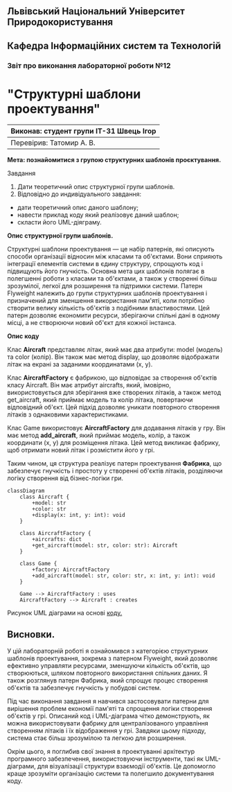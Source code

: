 ## Львівський Національний Університет Природокористування
## Кафедра Інформаційних систем та Технологій



### Звіт про виконання лабораторної роботи №12
# "Структурні шаблони проектування"



| Виконав: студент групи ІТ-31 Швець Ігор      |
|----------------------------------------------|
| Перевірив: Татомир А. В.                     |




**Мета: познайомитися з групою структурних шаблонів проєктування.**


Завдання

1. Дати теоретичний опис структурної групи шаблонів.
2. Відповідно до индивідуального завдання:
- дати теоретичний опис даного шаблону;
- навести приклад коду який реалізовує даний шаблон;
- скласти його UML-діяграму.

**Опис структурної групи шаблонів.**

Структурні шаблони проектування — це набір патернів, які описують способи організації відносин між класами та об'єктами.
Вони сприяють інтеграції елементів системи в єдину структуру, спрощують код і підвищують його гнучкість. 
Основна мета цих шаблонів полягає в полегшенні роботи з класами та об'єктами, а також у створенні більш зрозумілої, легкої для розширення та підтримки системи.
Патерн Flyweight належить до групи структурних шаблонів проектування і призначений для зменшення використання пам'яті, коли потрібно створити велику кількість об'єктів з подібними властивостями. 
Цей патерн дозволяє економити ресурси, зберігаючи спільні дані в одному місці, а не створюючи новий об'єкт для кожної інстанса.

**Опис коду**

Клас **Aircraft** представляє літак, який має два атрибути: model (модель) та color (колір). Він також має метод display, що дозволяє відображати літак на екрані за заданими координатами (x, y).

Клас **AircraftFactory** є фабрикою, що відповідає за створення об'єктів класу Aircraft. Він має атрибут aircrafts, який, імовірно, використовується для зберігання вже створених літаків, а також метод get_aircraft, який приймає модель та колір літака, повертаючи відповідний об'єкт. Цей підхід дозволяє уникати повторного створення літаків з однаковими характеристиками.

Клас Game використовує **AircraftFactory** для додавання літаків у гру. Він має метод **add_aircraft**, який приймає модель, колір, а також координати (x, y) для розміщення літака. Цей метод викликає фабрику, щоб отримати новий літак і розмістити його у грі.

Таким чином, ця структура реалізує патерн проектування **Фабрика**, що забезпечує гнучкість і простоту у створенні об'єктів літаків, розділяючи логіку створення від бізнес-логіки гри.

```mermaid
classDiagram
    class Aircraft {
        +model: str
        +color: str
        +display(x: int, y: int): void
    }

    class AircraftFactory {
        +aircrafts: dict
        +get_aircraft(model: str, color: str): Aircraft
    }

    class Game {
        +factory: AircraftFactory
        +add_aircraft(model: str, color: str, x: int, y: int): void
    }

    Game --> AircraftFactory : uses
    AircraftFactory --> Aircraft : creates
```
Рисунок UML діаграми на основі [коду.](./code.py)



## Висновки. 

У цій лабораторній роботі я ознайомився з категорією структурних шаблонів проектування, зокрема з патерном Flyweight, який дозволяє ефективно управляти ресурсами, зменшуючи кількість об'єктів, що створюються, шляхом повторного використання спільних даних. Я також розглянув патерн Фабрика, який спрощує процес створення об'єктів та забезпечує гнучкість у побудові систем.

Під час виконання завдання я навчився застосовувати патерни для вирішення проблем економії пам'яті та спрощення логіки створення об'єктів у грі. Описаний код і UML-діаграма чітко демонструють, як можна використовувати фабрику для централізованого управління створенням літаків і їх відображення у грі. Завдяки цьому підходу, система стає більш зрозумілою та легкою для розширення.

Окрім цього, я поглибив свої знання в проектуванні архітектур програмного забезпечення, використовуючи інструменти, такі як UML-діаграми, для візуалізації структури взаємодії об'єктів. Це допомогло краще зрозуміти організацію системи та полегшило документування коду.